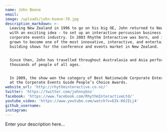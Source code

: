 ```yaml
---
name: John Boone
email:
image: /uploads/john-boone-70.jpg
description_markdown: >-
  Leaving New Zealand in 1996 to go on his big OE, John returned to New Zealand
  with an exciting idea - to set up an interactive percussion business for the
  corporate events industry. In 2003 Rhythm Interactive was born, and it has
  grown to become one of the most innovative, interactive, and entertaining team
  building shows for the conference and events market in New Zealand.


  Since then, John has travelled throughout Australasia and Asia performing for
  thousands of people of all ages.


  In 2009, the show won the category of Best Nationwide Corporate Entertainment
  at the Corporate Events Guide People’s Choice Awards.
website_url: 'http://rhythminteractive.co.nz/'
twitter: 'https://twitter.com/johnnybnz'
facebook: 'https://www.facebook.com/RhythmInteractiveLtd/'
youtube_video: 'https://www.youtube.com/watch?v=EIk-K6JILj4'
github_username:
instagram:
---
```


Enter your description here...
